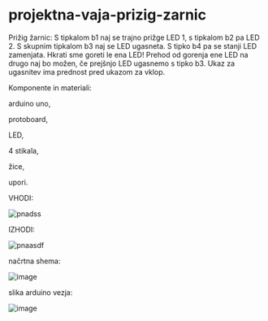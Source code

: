 # projektna-vaja-prizig-zarnic


Prižig žarnic: S tipkalom b1 naj se trajno prižge LED 1, s tipkalom b2 pa LED 2. S skupnim tipkalom b3 naj se LED ugasneta. S tipko b4 pa se stanji LED zamenjata. Hkrati sme goreti le ena LED! Prehod od gorenja ene LED na drugo naj bo možen, če prejšnjo LED ugasnemo s tipko b3. Ukaz za ugasnitev ima prednost pred ukazom za vklop.

Komponente in materiali:

arduino uno,

protoboard,

LED,

4 stikala,

žice,

upori.


VHODI:

![pnadss](https://user-images.githubusercontent.com/129928759/232752544-ef5f590e-5342-4994-810e-a456bdd1c2a3.png)

IZHODI:

![pnaasdf](https://user-images.githubusercontent.com/129928759/232752575-48fbd7e1-90d0-4377-ab16-740938f09526.png)

načrtna shema:

![image](https://user-images.githubusercontent.com/129928759/236146167-94db35fb-056b-4c01-a427-3a15f3ffd353.png)

slika arduino vezja:

![image](https://user-images.githubusercontent.com/129928759/236142873-8487819c-2060-437d-bd35-488ab5588651.png)
